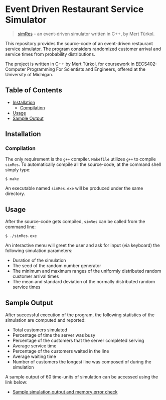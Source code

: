 # Event Driven Restaurant Service Simulator

> [simRes](doc/eventDrivenRestaurantSim_EndTime_60_output.pdf) - an event-driven simulator 
> written in C++, by Mert Türkol.

This repository provides the source-code of an event-driven restaurant service 
simulator. The program considers randomized customer arrival and service 
times from probability distributions. 

The project is written in C++ by Mert Türkol, for coursework in EECS402: 
Computer Programming For Scientists and Engineers, offered at the University of Michigan.

## Table of Contents

<!-- vim-markdown-toc GFM -->

* [Installation](#installation)
    * [Compilation](#compilation)
* [Usage](#usage)
* [Sample Output](#sampleoutput)

<!-- vim-markdown-toc -->

## Installation

### Compilation

The only requirement is the `g++` compiler. `Makefile` utilizes `g++` to compile `simRes`. 
To automatically compile all the source-code, at the command shell simply type:

```
$ make
```

An executable named `simRes.exe` will be produced under the same directory.

## Usage

After the source-code gets compiled, `simRes` can be called from the command line: 

```
$ ./simRes.exe
```

An interactive menu will greet the user and ask for input (via keyboard) 
the following simulation parameters:
  * Duration of the simulation
  * The seed of the random number generator
  * The minimum and maximum ranges of the uniformly distributed random customer arrival times
  * The mean and standard deviation of the normally distributed random service times

## Sample Output

After successful execution of the program, the following statistics of the simulation are computed and reported:
  * Total customers simulated
  * Percentage of time the server was busy
  * Percentage of the customers that the server completed serving
  * Average service time
  * Percentage of the customers waited in the line
  * Average waiting time
  * Number of customers the longest line was composed of during the simulation
  
A sample output of 60 time-units of simulation can be accessed using the link below:   
  * [Sample simulation output and memory error check](doc/eventDrivenRestaurantSim_EndTime_60_output.pdf)  